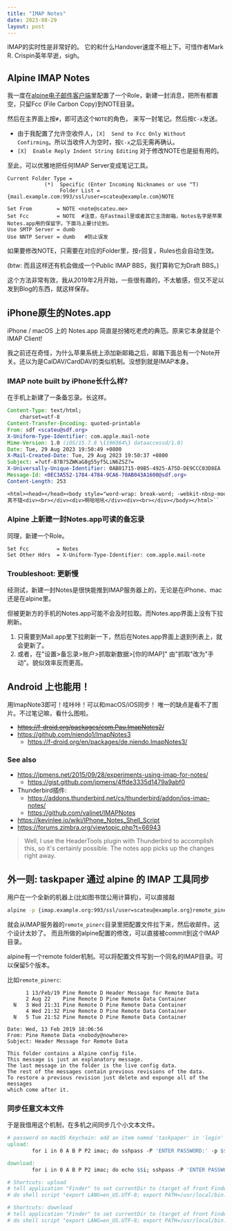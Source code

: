 ```yaml
---
title: "IMAP Notes"
date: 2023-08-29
layout: post
---
```


IMAP的实时性是非常好的。 它的和什么Handover速度不相上下。可惜作者Mark R. Crispin英年早逝，sigh。

## Alpine IMAP Notes

我一度在[alpine电子邮件客户端](http://scateu.me/2015/08/23/alpine.html)里配置了一个Role，新建一封消息，把所有都置空，只留Fcc (File Carbon Copy)到NOTE目录。

然后在主界面上按`#`，即可选这个`NOTE`的角色， 来写一封笔记。然后按`C-x`发送。

 - 由于我配置了允许空收件人，`[X]  Send to Fcc Only Without Confirming`。所以当收件人为空时，按`C-x`之后无需再确认。
 - `[X]  Enable Reply Indent String Editing` 对于修改NOTE也是挺有用的。


至此，可以优雅地把任何IMAP Server变成笔记工具。

```
Current Folder Type =
            (*)  Specific (Enter Incoming Nicknames or use ^T)
                 Folder List = {mail.example.com:993/ssl/user=scateu@example.com}NOTE
                 
Set From        = NOTE <note@scateu.me>
Set Fcc         = NOTE  #注意，在Fastmail里或者其它主流邮箱，Notes名字是苹果Notes.app用的保留字。下面马上要讨论到。
Use SMTP Server = dumb
Use NNTP Server = dumb   #防止误发
```

如果要修改NOTE，只需要在对应的Folder里，按`r`回复，Rules也会自动生效。

(btw: 而且这样还有机会做成一个Public IMAP BBS，我打算称它为Draft BBS。)


这个方法非常有效，我从2019年2月开始，一些很有趣的，不太敏感，但又不足以发到Blog的东西，就这样保存。


## iPhone原生的Notes.app

iPhone / macOS 上的 Notes.app 简直是扮猪吃老虎的典范。原来它本身就是个IMAP Client!

我之前还在奇怪，为什么苹果系统上添加新邮箱之后，邮箱下面总有一个Note开关。还以为是CalDAV/CardDAV的类似机制。没想到就是IMAP本身。

### IMAP note built by iPhone长什么样?

在手机上新建了一条备忘录。长这样。

```eml
Content-Type: text/html;
    charset=utf-8
Content-Transfer-Encoding: quoted-printable
From: sdf <scateu@sdf.org>
X-Uniform-Type-Identifier: com.apple.mail-note
Mime-Version: 1.0 (iOS/15.7.8 \(19H364\) dataaccessd/1.0)
Date: Tue, 29 Aug 2023 19:50:49 +0800
X-Mail-Created-Date: Tue, 29 Aug 2023 19:50:37 +0800
Subject: =?utf-8?B?5ZWKaG8g55yf5LiN6ZSZ?=
X-Universally-Unique-Identifier: 0AB01715-09B5-4925-A75D-DE9CCC03D8EA
Message-Id: <0EC3A552-1784-4784-9CA6-70AB043A1600@sdf.org>
Content-Length: 253

<html><head></head><body style="word-wrap: break-word; -webkit-nbsp-mode: space; line-break: after-white-space;">啊ho
真不错<div><br></div><div>啊哈哈吼</div><div><br></div></body></html>``
```


### Alpine 上新建一封Notes.app可读的备忘录

同理，新建一个Role。

```
Set Fcc         = Notes
Set Other Hdrs  = X-Uniform-Type-Identifier: com.apple.mail-note
```


### Troubleshoot: 更新慢

经测试，新建一封Notes是很快能推到IMAP服务器上的，无论是在iPhone、mac还是在alpine里。

但被更新方的手机的Notes.app可能不会及时拉取。而Notes.app界面上没有下拉刷新。

1. 只需要到Mail.app里下拉刷新一下，然后在Notes.app界面上退到列表上，就会更新了。
2. 或者，在"设置>备忘录>账户>抓取新数据>[你的IMAP]" 由"抓取"改为"手动"。貌似效率反而更高。


## Android 上也能用！

用ImapNote3即可！哇咔咔！可以和macOS/iOS同步！
唯一的缺点是看不了图片。不过笔记嘛，看什么图啦。

 - <del> <https://f-droid.org/packages/com.Pau.ImapNotes2/> </del>
 - <https://github.com/niendo1/ImapNotes3>
    - <https://f-droid.org/en/packages/de.niendo.ImapNotes3/>

### See also

 - <https://jpmens.net/2015/09/28/experiments-using-imap-for-notes/>
    - <https://gist.github.com/jpmens/4ffde3335d1479a9abf0>
 - Thunderbird插件:
    - <https://addons.thunderbird.net/cs/thunderbird/addon/ios-imap-notes/>
    - <https://github.com/valinet/IMAPNotes>
 - <https://kevinlee.io/wiki/IPhone_Notes_Shell_Script>
 - <https://forums.zimbra.org/viewtopic.php?t=66943>

> Well, I use the HeaderTools plugin with Thunderbird to accomplish this, so it's certainly possible. The notes app picks up the changes right away. 

## 外一则: taskpaper 通过 alpine 的 IMAP 工具同步

用户在一个全新的机器上(比如图书馆公用计算机)，可以直接敲

```bash
alpine -p {imap.example.org:993/ssl/user=scateu@example.org}remote_pinerc
```

就会从IMAP服务器的`remote_pinerc`目录里把配置文件拉下来，然后收邮件。这个设计太妙了。
而且所做的alpine配置的修改，可以直接被commit到这个IMAP目录。

alpine有一个remote folder机制。可以将配置文件写到一个同名的IMAP目录。可以保留5个版本。

比如`remote_pinerc`:

```
      1 13/Feb/19 Pine Remote D Header Message for Remote Data
      2 Aug 22    Pine Remote D Pine Remote Data Container
  N   3 Wed 21:31 Pine Remote D Pine Remote Data Container
      4 Wed 21:32 Pine Remote D Pine Remote Data Container
  N   5 Tue 21:52 Pine Remote D Pine Remote Data Container
```


```
Date: Wed, 13 Feb 2019 18:06:56
From: Pine Remote Data <nobody@nowhere>
Subject: Header Message for Remote Data

This folder contains a Alpine config file.
This message is just an explanatory message.
The last message in the folder is the live config data.
The rest of the messages contain previous revisions of the data.
To restore a previous revision just delete and expunge all of the messages
which come after it.

```

### 同步任意文本文件

于是我借用这个机制，在多机之间同步几个小文本文件。

```makefile
# password on macOS Keychain: add an item named 'taskpaper' in 'login' keychain.
upload:
        for i in 0 A B P P2 imac; do sshpass -P 'ENTER PASSWORD:' -p $$(security find-generic-password -l taskpaper -g 2>&1 1>/dev/null | cut -d'"' -f2) rpload -s 5 -t sig -l $$i.taskpaper -r {imap.example.org:993/ssl/user=steve@example.org}INBOX.taskpaper.$$i;done

download:
        for i in 0 A B P P2 imac; do echo $$i; sshpass -P 'ENTER PASSWORD:' -p $$(security find-generic-password -l taskpaper -g 2>&1 1>/dev/null | cut -d'"' -f2) rpdump -l $$i.taskpaper -r {imap.example.org:993/ssl/user=steve@example.org}INBOX.taskpaper.$$i;done

# Shortcuts: upload
# tell application "Finder" to set currentDir to (target of front Finder window) as text
# do shell script "export LANG=en_US.UTF-8; export PATH=/usr/local/bin:/usr/bin:/bin:/usr/sbin:/sbin:/opt/homebrew/bin; cd ~/org/taskpaper;git commit -am 'before upload @iMac'; make upload"

# Shortcuts: download
# tell application "Finder" to set currentDir to (target of front Finder window) as text
# do shell script "export LANG=en_US.UTF-8; export PATH=/usr/local/bin:/usr/bin:/bin:/usr/sbin:/sbin:/opt/homebrew/bin; cd ~/org/taskpaper;git commit -am '@iMac before download'; make download"
```

